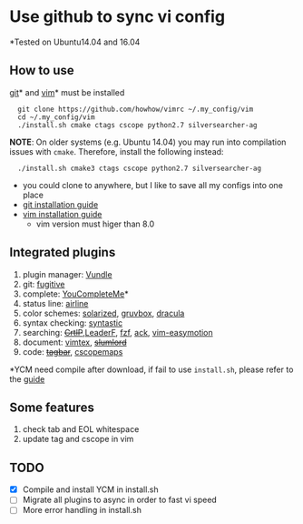 # Use github to sync vi config
*Tested on Ubuntu14.04 and 16.04

## How to use
[git](https://git-scm.com/)* and [vim](https://github.com/vim/vim)* must be installed
```
  git clone https://github.com/howhow/vimrc ~/.my_config/vim
  cd ~/.my_config/vim
  ./install.sh cmake ctags cscope python2.7 silversearcher-ag
```
**NOTE**: On older systems (e.g. Ubuntu 14.04) you may run into compilation
issues with `cmake`. Therefore, install the following instead:
```
  ./install.sh cmake3 ctags cscope python2.7 silversearcher-ag
```

- you could clone to anywhere, but I like to save all my configs into one place
- [git installation guide](https://gist.github.com/derhuerst/1b15ff4652a867391f03)
- [vim installation guide](https://github.com/Valloric/YouCompleteMe/wiki/Building-Vim-from-source)
  - vim version must higer than 8.0

## Integrated plugins
1. plugin manager: [Vundle](https://github.com/VundleVim/Vundle.vim)
2. git: [fugitive](https://github.com/tpope/vim-fugitive)
3. complete: [YouCompleteMe](https://github.com/Valloric/YouCompleteMe)*
4. status line: [airline](https://github.com/vim-airline/vim-airline)
5. color schemes: [solarized](https://github.com/altercation/solarized), [gruvbox](https://github.com/morhetz/gruvbox), [dracula](https://draculatheme.com/vim/)
6. syntax checking: [syntastic](https://github.com/vim-syntastic/syntastic)
7. searching: ~~[CrtlP](https://github.com/ctrlpvim/ctrlp.vim)~~,[LeaderF](https://github.com/Yggdroot/LeaderF), [fzf](https://github.com/junegunn/fzf), [ack](https://github.com/mileszs/ack.vim), [vim-easymotion](https://github.com/easymotion/vim-easymotion)
8. document: [vimtex](https://github.com/lervag/vimtex), ~~[slumlord](https://github.com/scrooloose/vim-slumlord)~~
9. code: ~~[tagbar](https://github.com/majutsushi/tagbar)~~, [cscopemaps](https://github.com/steffanc/cscopemaps.vim)

*YCM need compile after download, if fail to use `install.sh`, please refer to the [guide](https://github.com/Valloric/YouCompleteMe#installation)

## Some features
1. check tab and EOL whitespace
2. update tag and cscope in vim

## TODO
- [x] Compile and install YCM in install.sh
- [ ] Migrate all plugins to async in order to fast vi speed
- [ ] More error handling in install.sh

